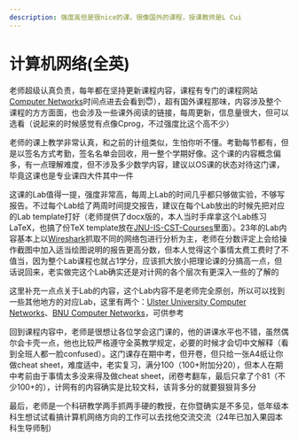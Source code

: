 ```yaml
---
description: 强度高但是很nice的课，很像国外的课程，授课教师是L Cui
---
```


# 计算机网络(全英)

老师超级认真负责，每年都在坚持更新课程内容，课程有专门的课程网站[Computer Networks](https://courses.antlab.network/Networking/)时间点进去会看到😇），超有国外课程那味，内容涉及整个课程的方方面面，也会涉及一些课外阅读的链接，每周更新，信息量很大，但可以选看（说起来的时候感觉有点像Cprog，不过强度比这个高不少）

老师的课上教学非常认真，和之前的计组类似，生怕你听不懂。考勤每节都有，但是以签名方式考勤，签名名单会回收，用一整个学期好像。这个课的内容概念偏多，有一点理解难度，但不涉及多少数学内容，建议以OS课的状态对待这门课，毕竟这课也是专业课四大件其中一件

这课的Lab值得一提，强度非常高，每周上Lab的时间几乎都只够做实验，不够写报告。不过每个Lab给了两周时间提交报告，建议在每个Lab放出的时候先把对应的Lab template打好（老师提供了docx版的，本人当时手痒拿这个Lab练习LaTeX，也搞了份TeX template放在[JNU-IS-CST-Courses](https://github.com/H3Art-q/JNU-IS-CST-Courses)里面）。23年的Lab内容基本上以[Wireshark](https://www.wireshark.org/)抓取不同的网络包进行分析为主，老师在分数评定上会给操作截图中加入适当绘图说明的报告更高分数，但本人觉得这个事情太费工费时了不值当，因为整个Lab课程也就占1学分，应该抓大放小把理论课的分搞高一点，但话说回来，老实做完这个Lab确实还是对计网的各个层次有更深入一些的了解的

这里补充一点点关于Lab的内容，这个Lab内容不是老师完全原创，所以可以找到一些其他地方的对应Lab，这里有两个：[Ulster University Computer Networks](https://kevincurran.org/teaching/computer-networks/)、[BNU Computer Networks](https://github.com/ShuzhaoXie/Computer-Networks-WireShark-)，可供参考

回到课程内容中，老师是很想让各位学会这门课的，他的讲课水平也不错，虽然偶尔会卡壳一点，他也比较严格遵守全英教学规定，必要的时候才会切中文解释（看到全班人都一脸confused）。这门课存在期中考，但开卷，但只给一张A4纸让你做cheat sheet，难度适中，老实复习，满分100（100+附加分20），但本人在期中考前由于事情太多没来得及做cheat sheet，闭卷考翻车，最后只拿了个81（不少100+的），计网有的内容确实是比较文科，该背多分的就要狠狠背多分

最后，老师是一个科研教学两手抓两手硬的教授，在你暨确实是不多见，低年级本科生想试试看搞计算机网络方向的工作可以去找他交流交流（24年已加入果园本科生导师制）

